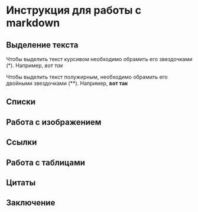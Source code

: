 # Инструкция для работы с markdown

## Выделение текста

Чтобы выделить текст курсивом необходимо обрамить его звездочками (*). Например, *вот так*

Чтобы выделить текст полужирным, необходимо обрамить его двойными звездочками (**).
Например, **вот так**

## Списки

## Работа с изображением

## Ссылки

## Работа с таблицами

## Цитаты

## Заключение